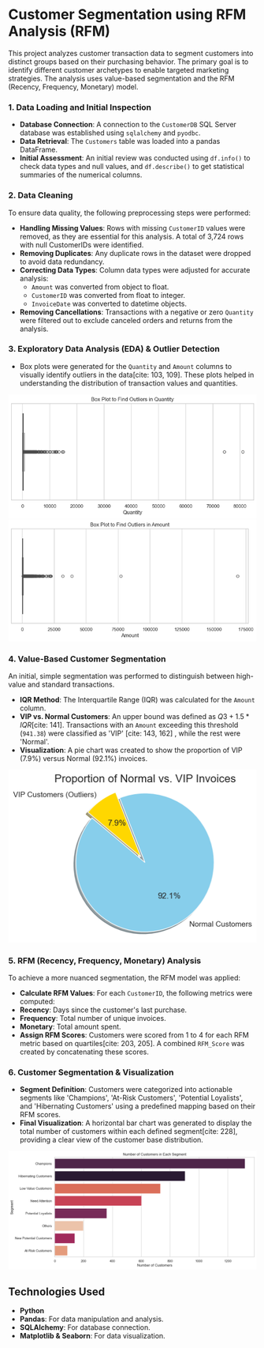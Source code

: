 # Customer Segmentation using RFM Analysis (RFM)

This project analyzes customer transaction data to segment customers into distinct groups based on their purchasing behavior. The primary goal is to identify different customer archetypes to enable targeted marketing strategies. The analysis uses value-based segmentation and the RFM (Recency, Frequency, Monetary) model.

### 1. Data Loading and Initial Inspection

- **Database Connection**: A connection to the `CustomerDB` SQL Server database was established using `sqlalchemy` and `pyodbc`.
- **Data Retrieval**: The `Customers` table was loaded into a pandas DataFrame.
- **Initial Assessment**: An initial review was conducted using `df.info()` to check data types and null values, and `df.describe()` to get statistical summaries of the numerical columns.

### 2. Data Cleaning

To ensure data quality, the following preprocessing steps were performed:

-  **Handling Missing Values**: Rows with missing `CustomerID` values were removed, as they are essential for this analysis.  A total of 3,724 rows with null CustomerIDs were identified.
-  **Removing Duplicates**: Any duplicate rows in the dataset were dropped to avoid data redundancy.
- **Correcting Data Types**: Column data types were adjusted for accurate analysis:
  -  `Amount` was converted from object to float.
  -  `CustomerID` was converted from float to integer.
  -  `InvoiceDate` was converted to datetime objects.
-  **Removing Cancellations**: Transactions with a negative or zero `Quantity` were filtered out to exclude canceled orders and returns from the analysis.

### 3. Exploratory Data Analysis (EDA) & Outlier Detection

-  Box plots were generated for the `Quantity` and `Amount` columns to visually identify outliers in the data[cite: 103, 109]. These plots helped in understanding the distribution of transaction values and quantities.

![Box Plot for Quantity](./Images/boxplot_quantity.png)
![Box Plot for Amount](./Images/boxplot_amount.png)

### 4. Value-Based Customer Segmentation

An initial, simple segmentation was performed to distinguish between high-value and standard transactions.

-  **IQR Method**: The Interquartile Range (IQR) was calculated for the `Amount` column.
-  **VIP vs. Normal Customers**: An upper bound was defined as $Q3 + 1.5 * IQR$[cite: 141].  Transactions with an `Amount` exceeding this threshold (`941.38`) were classified as 'VIP' [cite: 143, 162] , while the rest were 'Normal'.
-  **Visualization**: A pie chart was created to show the proportion of VIP (7.9%) versus Normal (92.1%) invoices.


![Proportion of Normal vs. VIP Invoices](./images/pie_chart_vip.png)


### 5. RFM (Recency, Frequency, Monetary) Analysis

To achieve a more nuanced segmentation, the RFM model was applied:

-  **Calculate RFM Values**: For each `CustomerID`, the following metrics were computed:
  -  **Recency**: Days since the customer's last purchase.
  -  **Frequency**: Total number of unique invoices.
  -  **Monetary**: Total amount spent.
-  **Assign RFM Scores**: Customers were scored from 1 to 4 for each RFM metric based on quartiles[cite: 203, 205].  A combined `RFM_Score` was created by concatenating these scores.

### 6. Customer Segmentation & Visualization

-  **Segment Definition**: Customers were categorized into actionable segments like 'Champions', 'At-Risk Customers', 'Potential Loyalists', and 'Hibernating Customers' using a predefined mapping based on their RFM scores.
-  **Final Visualization**: A horizontal bar chart was generated to display the total number of customers within each defined segment[cite: 228], providing a clear view of the customer base distribution.

![Number of Customers in Each Segment](./Images/bar_chart_segments.png)

## Technologies Used

- **Python**
-  **Pandas**: For data manipulation and analysis.
-  **SQLAlchemy**: For database connection.
-  **Matplotlib & Seaborn**: For data visualization.



